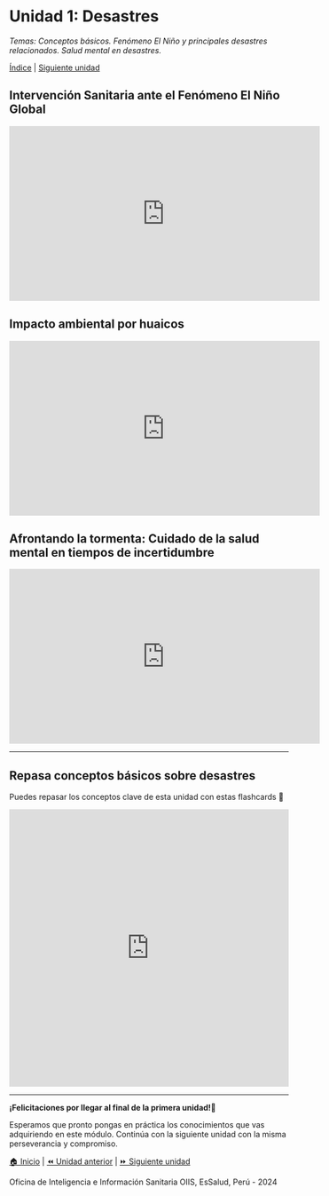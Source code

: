 <html>

<head>
<title>U1: Desastres</title>
</head>

<body>
<h1>Unidad 1: Desastres</h1>
<p><i>Temas: Conceptos básicos. Fenómeno El Niño y principales desastres relacionados. Salud mental en desastres.</i></p>
<p><a href="index.html">Índice</a> | <a href="u2.html">Siguiente unidad</a>
  
<h2>Intervención Sanitaria ante el Fenómeno El Niño Global</h2>
<p><iframe width="560" height="315" src="https://www.youtube.com/embed/Owaoh9-2sZU?si=hGB7SQ99PH010wde&amp;start=454" title="YouTube video player" frameborder="0" allow="accelerometer; autoplay; clipboard-write; encrypted-media; gyroscope; picture-in-picture; web-share" allowfullscreen></iframe></p>

<h2>Impacto ambiental por huaicos</h2>
<p><iframe width="560" height="315" src="https://www.youtube.com/embed/c_cDc3FQIA8?si=WZfi786HX336Gs8T&amp;start=297" title="YouTube video player" frameborder="0" allow="accelerometer; autoplay; clipboard-write; encrypted-media; gyroscope; picture-in-picture; web-share" allowfullscreen></iframe></p>

<h2>Afrontando la tormenta: Cuidado de la salud mental en tiempos de incertidumbre</h2>
<iframe width="560" height="315" src="https://www.youtube.com/embed/us7u_ecBscE?si=AApOeX_uTeNGoUyX&amp;start=312" title="YouTube video player" frameborder="0" allow="accelerometer; autoplay; clipboard-write; encrypted-media; gyroscope; picture-in-picture; web-share" allowfullscreen></iframe>

<hr>

<h2>Repasa conceptos básicos sobre desastres</h2>
<p>Puedes repasar los conceptos clave de esta unidad con estas flashcards &#128221;</p>
<p><iframe src="https://quizlet.com/831490108/learn/embed?i=5cxfzr&x=1jj1" height="500" width="100%" style="border:0"></iframe></p>

<hr>

<p><b>¡Felicitaciones por llegar al final de la primera unidad!</b>&#127879;</p>
<p>Esperamos que pronto pongas en práctica los conocimientos que vas adquiriendo en este módulo. Continúa con la siguiente unidad con la misma perseverancia y compromiso.</p>

<p><a href="index.html">&#127968; Inicio</a> | <a href="u1.html">&#9194; Unidad anterior</a> | <a href="u3.html">&#9193; Siguiente unidad</a></p>

<p>Oficina de Inteligencia e Información Sanitaria OIIS, EsSalud, Perú - 2024</p>

